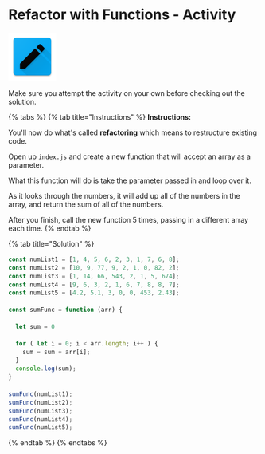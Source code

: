 # Refactor with Functions - Activity

![Refactor with Functions](../../../.gitbook/assets/activity.png)

Make sure you attempt the activity on your own before checking out the solution.

{% tabs %}
{% tab title="Instructions" %}
**Instructions:**

You'll now do what's called **refactoring** which means to restructure existing code.

Open up `index.js` and create a new function that will accept an array as a parameter.

What this function will do is take the parameter passed in and loop over it.

As it looks through the numbers, it will add up all of the numbers in the array, and return the sum of all of the numbers.

After you finish, call the new function 5 times, passing in a different array each time.
{% endtab %}

{% tab title="Solution" %}
```javascript
const numList1 = [1, 4, 5, 6, 2, 3, 1, 7, 6, 8];
const numList2 = [10, 9, 77, 9, 2, 1, 0, 82, 2];
const numList3 = [1, 14, 66, 543, 2, 1, 5, 674];
const numList4 = [9, 6, 3, 2, 1, 6, 7, 8, 8, 7];
const numList5 = [4.2, 5.1, 3, 0, 0, 453, 2.43];

const sumFunc = function (arr) {

  let sum = 0

  for ( let i = 0; i < arr.length; i++ ) {
    sum = sum + arr[i];
  }
  console.log(sum);
}

sumFunc(numList1);
sumFunc(numList2);
sumFunc(numList3);
sumFunc(numList4);
sumFunc(numList5);
```
{% endtab %}
{% endtabs %}

